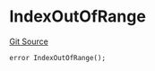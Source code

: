 # IndexOutOfRange
[Git Source](https://github.com/lidofinance/community-staking-module/blob/ef5c94eed5211bf6c350512cf569895da670f26c/src/lib/GIndex.sol)


```solidity
error IndexOutOfRange();
```

